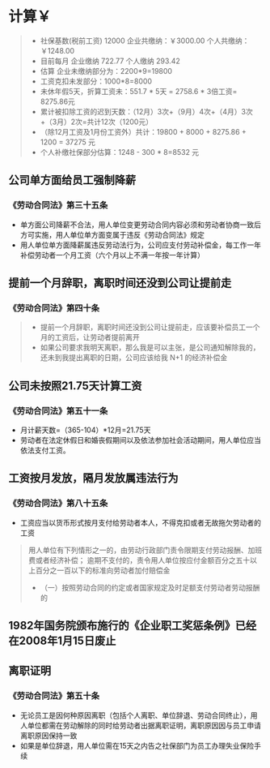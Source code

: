 # 计算￥
> - 社保基数(税前工资) 12000 企业共缴纳：￥3000.00	个人共缴纳：￥1248.00
> - 目前每月 企业缴纳 722.77 个人缴纳 293.42
> - 估算 企业未缴纳部分为：2200*9=19800
> - 工资克扣未发部分：1000*8=8000
> - 未休年假5天，折算工资未：551.7 * 5天 = 2758.6 * 3倍工资= 8275.86元
> - 累计被扣除工资的迟到天数：（12月）3次+（9月）4次+（4月）3次+（3月）2次=共计12次（1200元）
> - （除12月工资及1月份工资外）共计：19800 + 8000 + 8275.86 + 1200 = 37275 元
> - 个人补缴社保部分估算：1248 - 300 * 8=8532 元


## 公司单方面给员工强制降薪
### 《劳动合同法》第三十五条
- 单方面公司降薪不合法，用人单位变更劳动合同内容必须和劳动者协商一致后方可实施，用人单位单方面变属于违反《劳动合同法》规定
- 用人单位单方面降薪属违反劳动法行为，公司应支付劳动补偿金，每工作一年补偿劳动者一个月工资（六个月以上不满一年按一年计算）

## 提前一个月辞职，离职时间还没到公司让提前走
### 《劳动合同法》第四十条
> - 提前一个月辞职，离职时间还没到公司让提前走，应该要补偿员工一个月的工资后，让劳动者提前离开
> - 如果公司要求我明天离职，那么我是可以主张，是公司通知解除我的，还未到我提出离职的日期，公司应该给我 N+1 的经济补偿金

## 公司未按照21.75天计算工资
### 《劳动合同法》第五十一条
- 月计薪天数=（365-104）*12月=21.75天
- 劳动者在法定休假日和婚丧假期间以及依法参加社会活动期间，用人单位应当依法支付工资。

## 工资按月发放，隔月发放属违法行为
### 《劳动合同法》第八十五条
- 工资应当以货币形式按月支付给劳动者本人，不得克扣或者无故拖欠劳动者的工资
> 用人单位有下列情形之一的，由劳动行政部门责令限期支付劳动报酬、加班费或者经济补偿；
> 逾期不支付的，责令用人单位按应付金额百分之五十以上百分之一百以下的标准向劳动者加付赔偿金
> - （一）按照劳动合同的约定或者国家规定及时足额支付劳动者劳动报酬的

## 1982年国务院颁布施行的《企业职工奖惩条例》已经在2008年1月15日废止

## 离职证明
### 《劳动合同法》第五十条
- 无论员工是因何种原因离职（包括个人离职、单位辞退、劳动合同终止），用人单位都需在劳动解除的同时给劳动者出据离职证明，离职原因因与员工申请离职原因保持一致
- 如果是单位辞退，用人单位需在15天之内告之社保部门为员工办理失业保险手续
